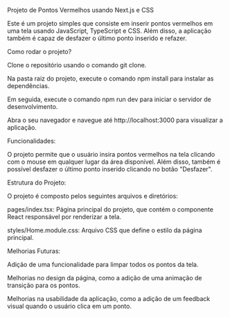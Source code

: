 Projeto de Pontos Vermelhos usando Next.js e CSS

Este é um projeto simples que consiste em inserir pontos vermelhos em uma tela usando JavaScript, TypeScript e CSS. Além disso, a aplicação também é capaz de desfazer o último ponto inserido e refazer.

Como rodar o projeto?

Clone o repositório usando o comando git clone.

Na pasta raiz do projeto, execute o comando npm install para instalar as dependências.

Em seguida, execute o comando npm run dev para iniciar o servidor de desenvolvimento.

Abra o seu navegador e navegue até http://localhost:3000 para visualizar a aplicação.

Funcionalidades:

O projeto permite que o usuário insira pontos vermelhos na tela clicando com o mouse em qualquer lugar da área disponível. Além disso, também é possível desfazer o último ponto inserido clicando no botão "Desfazer".

Estrutura do Projeto:

O projeto é composto pelos seguintes arquivos e diretórios:

pages/index.tsx: Página principal do projeto, que contém o componente React responsável por renderizar a tela.

styles/Home.module.css: Arquivo CSS que define o estilo da página principal.

Melhorias Futuras:

  Adição de uma funcionalidade para limpar todos os pontos da tela.

  Melhorias no design da página, como a adição de uma animação de transição para os pontos.

  Melhorias na usabilidade da aplicação, como a adição de um feedback visual quando o usuário clica em um ponto.
